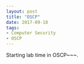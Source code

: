 ```yaml
---
layout: post
title: "OSCP"
date: 2017-09-18
tags:
- Computer Security
- OSCP
---
```


Starting lab time in OSCP~~~.

<!--end excerpt-->

